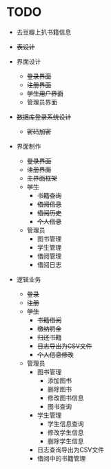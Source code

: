 # TODO

* 去豆瓣上扒书籍信息
* ~~表设计~~
* 界面设计
  * ~~登录界面~~
  * ~~注册界面~~
  * ~~学生用户界面~~
  * 管理员界面

* ~~数据库登录系统设计~~
  * ~~密码加密~~

* 界面制作
  * ~~登录界面~~
  * ~~注册界面~~
  * ~~主界面框架~~
  * ~~学生~~
    * ~~书籍查询~~
    * ~~借阅信息~~
    * ~~借阅历史~~
    * ~~个人信息~~
  * 管理员
    * 图书管理
    * 学生管理
    * 借阅管理
    * 借阅日志

* 逻辑业务
  * ~~登录~~
  * ~~注册~~
  * ~~学生~~
    * ~~书籍借阅~~
    * ~~缴纳罚金~~
    * ~~归还书籍~~
    * ~~日志导出为CSV文件~~
    * ~~个人信息修改~~
  * 管理员
    * 图书管理
      * 添加图书
      * 删除图书
      * 修改图书信息
      * 图书查询
    * 学生管理
      * 学生信息查询
      * 修改学生信息
      * 删除学生信息
    * 日志查询导出为CSV文件
    * 借阅中的书籍管理

